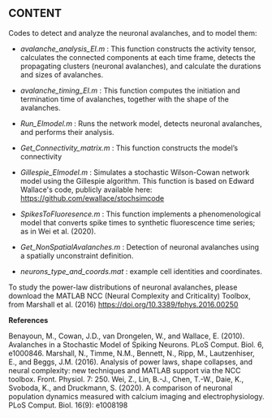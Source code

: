 ## CONTENT ##

Codes to detect and analyze the neuronal avalanches, and to model them:

- _avalanche_analysis_EI.m_ : This function constructs the activity tensor, calculates the connected components at each time frame, detects the propagating clusters (neuronal avalanches), and calculate the durations and sizes of avalanches.

- _avalanche_timing_EI.m_ : This function computes the initiation and termination time of avalanches, together with the shape of the avalanches.

- _Run_EImodel.m_ : Runs the network model, detects neuronal avalanches, and performs their analysis.

- _Get_Connectivity_matrix.m_ : This function constructs the model’s connectivity

- _Gillespie_EImodel.m_ :  Simulates a stochastic Wilson-Cowan network model using the Gillespie algorithm. This function is based on Edward Wallace's code, publicly available here: https://github.com/ewallace/stochsimcode

- _SpikesToFluoresence.m_ : This function implements a phenomenological model that converts spike times  to synthetic fluorescence time series; as in Wei et al. (2020).

- _Get_NonSpatialAvalanches.m_ : Detection of neuronal avalanches using a spatially unconstraint definition.

- _neurons_type_and_coords.mat_ : example cell identities and coordinates.


To study the power-law distributions of neuronal avalanches, please download the MATLAB NCC (Neural Complexity and Criticality) Toolbox, from Marshall et al. (2016) https://doi.org/10.3389/fphys.2016.00250


**References**

Benayoun, M., Cowan, J.D., van Drongelen, W., and Wallace, E. (2010). Avalanches in a Stochastic Model of Spiking Neurons. PLoS Comput. Biol. 6, e1000846.
Marshall, N., Timme, N.M., Bennett, N., Ripp, M., Lautzenhiser, E., and Beggs, J.M. (2016). Analysis of power laws, shape collapses, and neural complexity: new techniques and MATLAB support via the NCC toolbox. Front. Physiol. 7: 250.
Wei, Z., Lin, B.-J., Chen, T.-W., Daie, K., Svoboda, K., and Druckmann, S. (2020). A comparison of neuronal population dynamics measured with calcium imaging and electrophysiology. PLoS Comput. Biol. 16(9): e1008198
